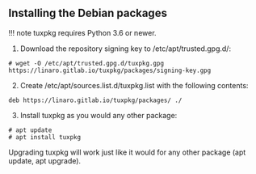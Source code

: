
## Installing the Debian packages


!!! note
    tuxpkg requires Python 3.6 or newer.


1. Download the repository signing key to /etc/apt/trusted.gpg.d/:

```shell
# wget -O /etc/apt/trusted.gpg.d/tuxpkg.gpg https://linaro.gitlab.io/tuxpkg/packages/signing-key.gpg

```
2. Create /etc/apt/sources.list.d/tuxpkg.list with the following contents:
```shell
deb https://linaro.gitlab.io/tuxpkg/packages/ ./
```

3. Install tuxpkg as you would any other package:

```shell
# apt update
# apt install tuxpkg
```

Upgrading tuxpkg will work just like it would for any other package (apt update, apt upgrade).
